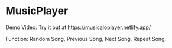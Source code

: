 # MusicPlayer
Demo Video:
Try it out at https://musicaloplayer.netlify.app/

Function:
Random Song,
Previous Song,
Next Song,
Repeat Song,
